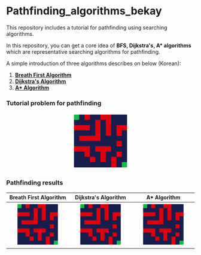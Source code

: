 # Pathfinding_algorithms_bekay

This repository includes a tutorial for pathfinding using searching algorithms.

In this repository, you can get a core idea of **BFS, Dijkstra's, A\* algorithms** which are representative searching algorithms for pathfinding.

A simple introduction of three algorithms describes on below (Korean):
1. [**Breath First Algorithm**](https://bekaykang.github.io/posts/Breath-First-Algorithm/)
2. [**Dijkstra's Algorithm**](https://bekaykang.github.io/posts/dijkstra-algorithm/)
3. [**A\* Algorithm**](https://bekaykang.github.io/posts/Astar-algorithm/)


### Tutorial problem for pathfinding
<center><img src = "./Problem.png" width="40%"></center>

### Pathfinding results
|<center>Breath First Algorithm</center>|<center>Dijkstra's Algorithm</center>|<center>A* Algorithm</center>|
|:-----------------------------|:-----------------|--------:|
| <center><img src = "./Result_BFS.gif" width="100%"></center>          | <center><img src = "./Result_Dijkstra.gif" width="100%"></center>     | <center><img src = "./Result_Dijkstra.gif" width="100%"></center> |

